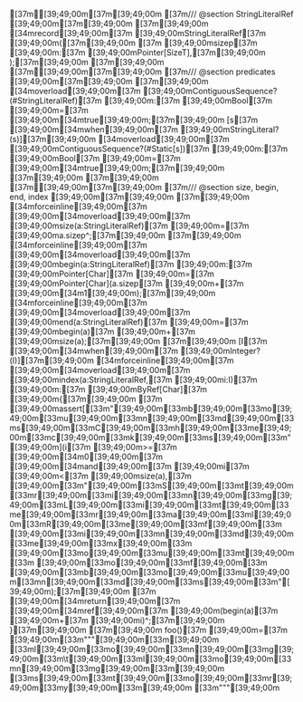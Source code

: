[37m[39;49;00m[37m[39;49;00m
[37m/// @section  StringLiteralRef [39;49;00m[37m[39;49;00m
[37m[39;49;00m
[34mrecord[39;49;00m[37m [39;49;00mStringLiteralRef[37m [39;49;00m([37m[39;49;00m
[37m    [39;49;00msizep[37m [39;49;00m:[37m [39;49;00mPointer[SizeT],[37m[39;49;00m
);[37m[39;49;00m
[37m[39;49;00m
[37m[39;49;00m[37m[39;49;00m
[37m/// @section  predicates [39;49;00m[37m[39;49;00m
[37m[39;49;00m
[34moverload[39;49;00m[37m [39;49;00mContiguousSequence?(#StringLiteralRef)[37m [39;49;00m:[37m [39;49;00mBool[37m [39;49;00m=[37m [39;49;00m[34mtrue[39;49;00m;[37m[39;49;00m
[s[37m [39;49;00m[34mwhen[39;49;00m[37m [39;49;00mStringLiteral?(s)][37m[39;49;00m
[34moverload[39;49;00m[37m [39;49;00mContiguousSequence?(#Static[s])[37m [39;49;00m:[37m [39;49;00mBool[37m [39;49;00m=[37m [39;49;00m[34mtrue[39;49;00m;[37m[39;49;00m
[37m[39;49;00m
[37m[39;49;00m
[37m[39;49;00m[37m[39;49;00m
[37m/// @section  size, begin, end, index [39;49;00m[37m[39;49;00m
[37m[39;49;00m
[34mforceinline[39;49;00m[37m [39;49;00m[34moverload[39;49;00m[37m [39;49;00msize(a:StringLiteralRef)[37m [39;49;00m=[37m [39;49;00ma.sizep^;[37m[39;49;00m
[37m[39;49;00m
[34mforceinline[39;49;00m[37m [39;49;00m[34moverload[39;49;00m[37m [39;49;00mbegin(a:StringLiteralRef)[37m [39;49;00m:[37m [39;49;00mPointer[Char][37m [39;49;00m=[37m [39;49;00mPointer[Char](a.sizep[37m [39;49;00m+[37m [39;49;00m[34m1[39;49;00m);[37m[39;49;00m
[34mforceinline[39;49;00m[37m [39;49;00m[34moverload[39;49;00m[37m [39;49;00mend(a:StringLiteralRef)[37m [39;49;00m=[37m [39;49;00mbegin(a)[37m [39;49;00m+[37m [39;49;00msize(a);[37m[39;49;00m
[37m[39;49;00m
[I[37m [39;49;00m[34mwhen[39;49;00m[37m [39;49;00mInteger?(I)][37m[39;49;00m
[34mforceinline[39;49;00m[37m [39;49;00m[34moverload[39;49;00m[37m [39;49;00mindex(a:StringLiteralRef,[37m [39;49;00mi:I)[37m [39;49;00m:[37m [39;49;00mByRef[Char][37m [39;49;00m{[37m[39;49;00m
[37m    [39;49;00massert[[33m"[39;49;00m[33mb[39;49;00m[33mo[39;49;00m[33mu[39;49;00m[33mn[39;49;00m[33md[39;49;00m[33ms[39;49;00m[33mC[39;49;00m[33mh[39;49;00m[33me[39;49;00m[33mc[39;49;00m[33mk[39;49;00m[33ms[39;49;00m[33m"[39;49;00m](i[37m [39;49;00m>=[37m [39;49;00m[34m0[39;49;00m[37m [39;49;00m[34mand[39;49;00m[37m [39;49;00mi[37m [39;49;00m<[37m [39;49;00msize(a),[37m [39;49;00m[33m"[39;49;00m[33mS[39;49;00m[33mt[39;49;00m[33mr[39;49;00m[33mi[39;49;00m[33mn[39;49;00m[33mg[39;49;00m[33mL[39;49;00m[33mi[39;49;00m[33mt[39;49;00m[33me[39;49;00m[33mr[39;49;00m[33ma[39;49;00m[33ml[39;49;00m[33mR[39;49;00m[33me[39;49;00m[33mf[39;49;00m[33m [39;49;00m[33mi[39;49;00m[33mn[39;49;00m[33md[39;49;00m[33me[39;49;00m[33mx[39;49;00m[33m [39;49;00m[33mo[39;49;00m[33mu[39;49;00m[33mt[39;49;00m[33m [39;49;00m[33mo[39;49;00m[33mf[39;49;00m[33m [39;49;00m[33mb[39;49;00m[33mo[39;49;00m[33mu[39;49;00m[33mn[39;49;00m[33md[39;49;00m[33ms[39;49;00m[33m"[39;49;00m);[37m[39;49;00m
[37m    [39;49;00m[34mreturn[39;49;00m[37m [39;49;00m[34mref[39;49;00m[37m [39;49;00m(begin(a)[37m [39;49;00m+[37m [39;49;00mi)^;[37m[39;49;00m
}[37m[39;49;00m
[37m[39;49;00m
foo()[37m [39;49;00m=[37m [39;49;00m[33m"""[39;49;00m[33m[39;49;00m
[33ml[39;49;00m[33mo[39;49;00m[33mn[39;49;00m[33mg[39;49;00m[33m\t[39;49;00m[33ml[39;49;00m[33mo[39;49;00m[33mn[39;49;00m[33mg[39;49;00m[33m[39;49;00m
[33ms[39;49;00m[33mt[39;49;00m[33mo[39;49;00m[33mr[39;49;00m[33my[39;49;00m[33m[39;49;00m
[33m"""[39;49;00m
